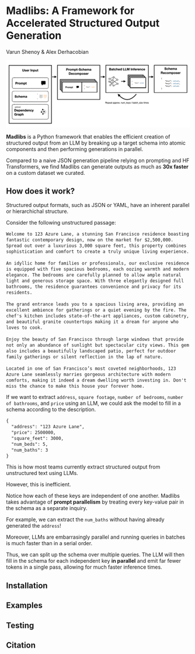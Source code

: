 # Madlibs: A Framework for Accelerated Structured Output Generation

Varun Shenoy & Alex Derhacobian

![A diagram](figs/diagram.png)

**Madlibs** is a Python framework that enables the efficient creation of structured output from an LLM by breaking up a target schema into atomic components and then performing generations in parallel.

Compared to a naive JSON generation pipeline relying on prompting and HF Transformers, we find Madlibs can generate outputs as much as **30x faster** on a custom dataset we curated.

## How does it work?

Structured output formats, such as JSON or YAML, have an inherent parallel or hierarchichal structure.

Consider the following unstructured passage:

```
Welcome to 123 Azure Lane, a stunning San Francisco residence boasting fantastic contemporary design, now on the market for $2,500,000. Spread out over a luxurious 3,000 square feet, this property combines sophistication and comfort to create a truly unique living experience.

An idyllic home for families or professionals, our exclusive residence is equipped with five spacious bedrooms, each oozing warmth and modern elegance. The bedrooms are carefully planned to allow ample natural light and generous storage space. With three elegantly designed full bathrooms, the residence guarantees convenience and privacy for its residents.

The grand entrance leads you to a spacious living area, providing an excellent ambience for gatherings or a quiet evening by the fire. The chef's kitchen includes state-of-the-art appliances, custom cabinetry, and beautiful granite countertops making it a dream for anyone who loves to cook.

Enjoy the beauty of San Francisco through large windows that provide not only an abundance of sunlight but spectacular city views. This gem also includes a beautifully landscaped patio, perfect for outdoor family gatherings or silent reflection in the lap of nature.

Located in one of San Francisco’s most coveted neighborhoods, 123 Azure Lane seamlessly marries gorgeous architecture with modern comforts, making it indeed a dream dwelling worth investing in. Don't miss the chance to make this house your forever home.
```

If we want to extract `address`, `square footage`, `number of bedrooms`, `number of bathrooms`, and `price` using an LLM, we could ask the model to fill in a schema according to the description.

```
{
  "address": "123 Azure Lane",
  "price": 2500000,
  "square_feet": 3000,
  "num_beds": 5,
  "num_baths": 3
}
```

This is how most teams currently extract structured output from unstructured text using LLMs.

However, this is inefficient.

Notice how each of these keys are independent of one another. Madlibs takes advantage of **prompt parallelism** by treating every key-value pair in the schema as a separate inquiry.

For example, we can extract the `num_baths` without having already generated the `address`!

Moreover, LLMs are embarrasingly parallel and running queries in batches is much faster than in a serial order.

Thus, we can split up the schema over multiple queries. The LLM will then fill in the schema for each independent key **in parallel** and emit far fewer tokens in a single pass, allowing for much faster inference times.

## Installation

## Examples

## Testing

## Citation
